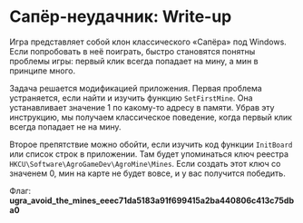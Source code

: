 # Сапёр-неудачник: Write-up

Игра представляет собой клон классического «Сапёра» под Windows. Если попробовать в неё поиграть, быстро становятся понятны проблемы игры: первый клик всегда попадает на мину, а мин в принципе много.

Задача решается модификацией приложения. Первая проблема устраняется, если найти и изучить функцию `SetFirstMine`. Она устанавливает значение 1 по какому-то адресу в памяти. Убрав эту инструкцию, мы получаем классическое поведение, когда первый клик всегда попадает не на мину.

Второе препятствие можно обойти, если изучить код функции `InitBoard` или список строк в приложении. Там будет упоминаться ключ реестра `HKCU\Software\AgroGameDev\AgroMine\Mines`. Если создать этот ключ со значенем 0, мин на карте не будет вовсе, и у вас получится победить.

Флаг: **ugra_avoid_the_mines_eeec71da5183a91f699415a2ba440806c413c75dba0**
